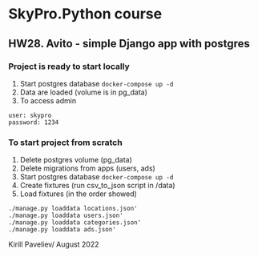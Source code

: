 # SkyPro.Python course
## HW28. Avito - simple Django app with postgres

### Project is ready to start locally

1. Start postgres database `docker-compose up -d`
2. Data are loaded (volume is in pg_data)
3. To access admin
```
user: skypro
password: 1234
```

### To start project from scratch

1. Delete postgres volume (pg_data)
2. Delete migrations from apps (users, ads)
3. Start postgres database `docker-compose up -d`
4. Create fixtures (run csv_to_json script in /data)
5. Load fixtures (in the order showed)
```
./manage.py loaddata locations.json'
./manage.py loaddata users.json'
./manage.py loaddata categories.json'
./manage.py loaddata ads.json'
```

Kirill Paveliev/
August 2022
